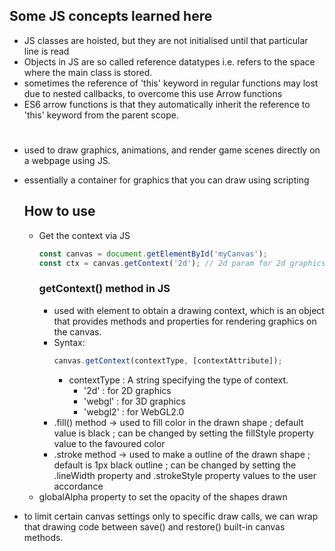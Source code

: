 ## Some JS concepts learned here

- JS classes are hoisted, but they are not initialised until that particular line is read
- Objects in JS are so called reference datatypes i.e. refers to the space where the main class is stored.
- sometimes the reference of 'this' keyword in regular functions may lost due to nested callbacks, to overcome this use Arrow functions
- ES6 arrow functions is that they automatically inherit the reference to 'this' keyword from the parent scope.

# <canvas>

- used to draw graphics, animations, and render game scenes directly on a webpage using JS.
- essentially a container for graphics that you can draw using scripting

  ## How to use <canvas>

  - Get the context via JS
    ```Javascript
    const canvas = document.getElementById('myCanvas');
    const ctx = canvas.getContext('2d'); // 2d param for 2d graphics rendering
    ```
    ### getContext() method in JS
    - used with <canvas> element to obtain a drawing context, which is an object that provides methods and properties for rendering graphics on the canvas.
    - Syntax:
      ```Javascript
      canvas.getContext(contextType, [contextAttribute]);
      ```
      - contextType : A string specifying the type of context.
        - '2d' : for 2D graphics
        - 'webgl' : for 3D graphics
        - 'webgl2' : for WebGL2.0
    - .fill() method -> used to fill color in the drawn shape ; default value is black ; can be changed by setting the fillStyle property value to the favoured color
    - .stroke method -> used to make a outline of the drawn shape ; default is 1px black outline ; can be changed by setting the .lineWidth property and .strokeStyle property values to the user accordance
  - globalAlpha property to set the opacity of the shapes drawn

- to limit certain canvas settings only to specific draw calls, we can wrap that drawing code between save() and restore() built-in canvas methods.
